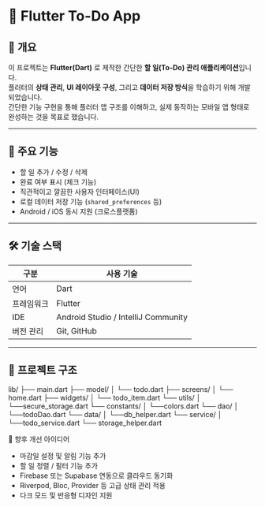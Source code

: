 # 📝 Flutter To-Do App

## 📘 개요
이 프로젝트는 **Flutter(Dart)** 로 제작한 간단한 **할 일(To-Do) 관리 애플리케이션**입니다.  
플러터의 **상태 관리**, **UI 레이아웃 구성**, 그리고 **데이터 저장 방식**을 학습하기 위해 개발되었습니다.  
간단한 기능 구현을 통해 플러터 앱 구조를 이해하고, 실제 동작하는 모바일 앱 형태로 완성하는 것을 목표로 했습니다.

---

## 🚀 주요 기능
- 할 일 추가 / 수정 / 삭제
- 완료 여부 표시 (체크 기능)
- 직관적이고 깔끔한 사용자 인터페이스(UI)
- 로컬 데이터 저장 기능 (`shared_preferences` 등)
- Android / iOS 동시 지원 (크로스플랫폼)

---

## 🛠 기술 스택

| 구분 | 사용 기술                      |
|------|----------------------------|
| 언어 | Dart                       |
| 프레임워크 | Flutter                    |
| IDE | Android Studio / IntelliJ Community |
| 버전 관리 | Git, GitHub                |

---

## 📂 프로젝트 구조
lib/
├── main.dart
├── model/
│ └── todo.dart
├── screens/
│ └── home.dart
├── widgets/
│ └── todo_item.dart
└── utils/
│ └──secure_storage.dart
└── constants/
│ └──colors.dart
└── dao/
│ └──todoDao.dart
└── data/
│ └──db_helper.dart
└── service/
│ └──todo_service.dart
└── storage_helper.dart

🔮 향후 개선 아이디어
- 마감일 설정 및 알림 기능 추가
- 할 일 정렬 / 필터 기능 추가
- Firebase 또는 Supabase 연동으로 클라우드 동기화
- Riverpod, Bloc, Provider 등 고급 상태 관리 적용
- 다크 모드 및 반응형 디자인 지원